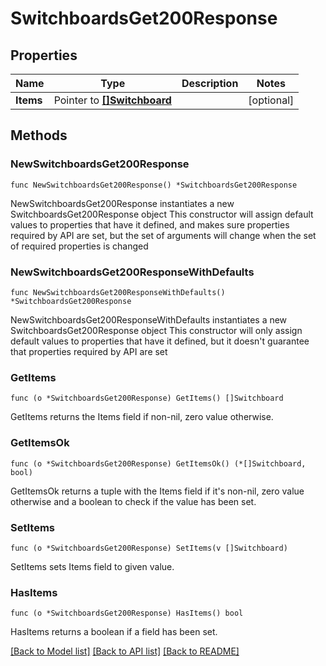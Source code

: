 # SwitchboardsGet200Response

## Properties

Name | Type | Description | Notes
------------ | ------------- | ------------- | -------------
**Items** | Pointer to [**[]Switchboard**](Switchboard.md) |  | [optional]

## Methods

### NewSwitchboardsGet200Response

`func NewSwitchboardsGet200Response() *SwitchboardsGet200Response`

NewSwitchboardsGet200Response instantiates a new SwitchboardsGet200Response object
This constructor will assign default values to properties that have it defined,
and makes sure properties required by API are set, but the set of arguments
will change when the set of required properties is changed

### NewSwitchboardsGet200ResponseWithDefaults

`func NewSwitchboardsGet200ResponseWithDefaults() *SwitchboardsGet200Response`

NewSwitchboardsGet200ResponseWithDefaults instantiates a new SwitchboardsGet200Response object
This constructor will only assign default values to properties that have it defined,
but it doesn't guarantee that properties required by API are set

### GetItems

`func (o *SwitchboardsGet200Response) GetItems() []Switchboard`

GetItems returns the Items field if non-nil, zero value otherwise.

### GetItemsOk

`func (o *SwitchboardsGet200Response) GetItemsOk() (*[]Switchboard, bool)`

GetItemsOk returns a tuple with the Items field if it's non-nil, zero value otherwise
and a boolean to check if the value has been set.

### SetItems

`func (o *SwitchboardsGet200Response) SetItems(v []Switchboard)`

SetItems sets Items field to given value.

### HasItems

`func (o *SwitchboardsGet200Response) HasItems() bool`

HasItems returns a boolean if a field has been set.

[[Back to Model list]](../README.md#documentation-for-models) [[Back to API list]](../README.md#documentation-for-api-endpoints) [[Back to README]](../README.md)
